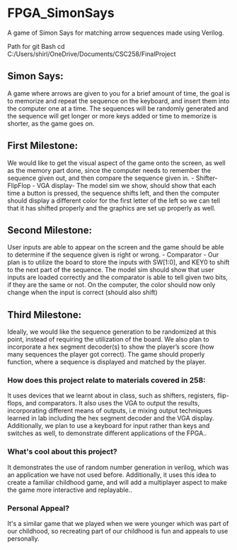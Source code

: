 # FPGA_SimonSays
A game of Simon Says for matching arrow sequences made using Verilog.

Path for git Bash
cd C:/Users/shirl/OneDrive/Documents/CSC258/FinalProject

## Simon Says: 
A game where arrows are given to you for a brief amount of time, the goal is to memorize and repeat the sequence on the keyboard, and insert them into the computer one at a time. The sequences will be randomly generated and the sequence will get longer or more keys added or time to memorize is shorter, as the game goes on.

## First Milestone:
We would like to get the visual aspect of the game onto the screen, as well as the memory part done, since the computer needs to remember the sequence given out, and then compare the sequence given in. - Shifter- FlipFlop - VGA display- The model sim we show, should show that each time a button is pressed, the sequence shifts left, and then the computer should display a different color for the first letter of the left so we can tell that it has shifted properly and the graphics are set up properly as well.

## Second Milestone:
User inputs are able to appear on the screen and the game should be able to determine if the sequence given is right or wrong. - Comparator - Our plan is to utilize the board to store the inputs  with SW[1:0], and KEY0 to shift to the next part of the sequence. The model sim should show that user inputs are loaded correctly and the comparator is able to tell given two bits, if they are the same or not. On the computer, the color should now only change when the input is correct (should also shift)

## Third Milestone:
Ideally, we would like the sequence generation to be randomized at this point, instead of requiring the utilization of the board. We also plan to incorporate a hex segment decoder(s) to show the player’s score (how many sequences the player got correct). The game should properly function, where a sequence is displayed and matched by the player.

### How does this project relate to materials covered in 258:
It uses devices that we learnt about in class, such as shifters, registers, flip-flops, and comparators. It also uses the VGA to output the results, incorporating different means of outputs, i.e mixing output techniques learned in lab including the hex segment decoder and the VGA display. Additionally, we plan to use a keyboard for input rather than keys and switches as well, to demonstrate different applications of the FPGA..

### What's cool about this project?
It demonstrates the use of random number generation in verilog, which was an application we have not used before. Additionally, it uses this idea to create a familiar childhood game, and will add a multiplayer aspect to make the game more interactive and replayable..

### Personal Appeal?
It's a similar game that we played when we were younger which was part of our childhood, so recreating part of our childhood is fun and appeals to use personally.
